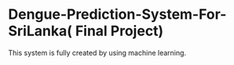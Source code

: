 # Dengue-Prediction-System-For-SriLanka( Final Project)
This system is fully created by using machine learning. 
